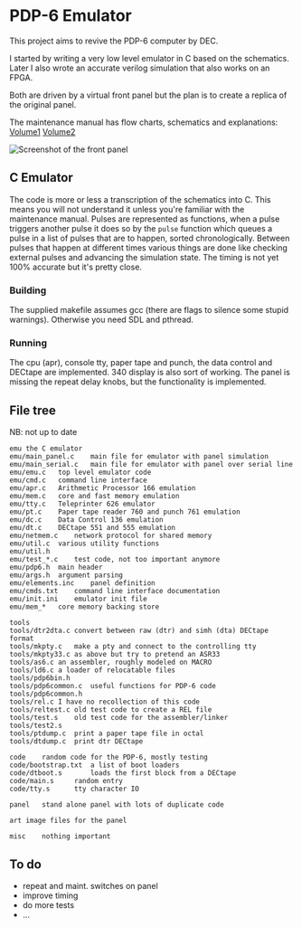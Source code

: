 # PDP-6 Emulator

This project aims to revive the PDP-6 computer by DEC.

I started by writing a very low level emulator in C based on
the schematics. Later I also wrote an accurate verilog simulation
that also works on an FPGA.

Both are driven by a virtual front panel but the plan is to create
a replica of the original panel.

The maintenance manual has flow charts, schematics and explanations:
[Volume1](http://bitsavers.trailing-edge.com/pdf/dec/pdp6/F-67_166instrManVol1_Sep65.pdf)
[Volume2](http://bitsavers.trailing-edge.com/pdf/dec/pdp6/F-67_166instrManVol2_Sep65.pdf)

![Screenshot of the front panel](https://raw.githubusercontent.com/aap/pdp6/master/art/screenshot.png)

## C Emulator

The code is more or less a transcription of the schematics into C.
This means you will not understand it unless you're familiar with the maintenance manual.
Pulses are represented as functions, when a pulse triggers another pulse
it does so by the `pulse` function which queues a pulse in a list
of pulses that are to happen, sorted chronologically.
Between pulses that happen at different times
various things are done like checking external pulses and advancing the
simulation state.
The timing is not yet 100% accurate but it's pretty close.

### Building

The supplied makefile assumes gcc (there are flags to silence some stupid warnings).
Otherwise you need SDL and pthread.

### Running

The cpu (apr), console tty, paper tape and punch,
the data control and DECtape are implemented.
340 display is also sort of working.
The panel is missing the repeat delay knobs,
but the functionality is implemented.

## File tree
NB: not up to date
 
```
emu	the C emulator
emu/main_panel.c	main file for emulator with panel simulation
emu/main_serial.c	main file for emulator with panel over serial line
emu/emu.c	top level emulator code
emu/cmd.c	command line interface
emu/apr.c	Arithmetic Processor 166 emulation
emu/mem.c	core and fast memory emulation
emu/tty.c	Teleprinter 626 emulator
emu/pt.c	Paper tape reader 760 and punch 761 emulation
emu/dc.c	Data Control 136 emulation
emu/dt.c	DECtape 551 and 555 emulation
emu/netmem.c	network protocol for shared memory
emu/util.c	various utility functions
emu/util.h
emu/test_*.c	test code, not too important anymore
emu/pdp6.h	main header
emu/args.h	argument parsing
emu/elements.inc	panel definition
emu/cmds.txt	command line interface documentation
emu/init.ini	emulator init file
emu/mem_*	core memory backing store

tools
tools/dtr2dta.c	convert between raw (dtr) and simh (dta) DECtape format
tools/mkpty.c	make a pty and connect to the controlling tty
tools/mkpty33.c	as above but try to pretend an ASR33
tools/as6.c	an assembler, roughly modeled on MACRO
tools/ld6.c	a loader of relocatable files
tools/pdp6bin.h
tools/pdp6common.c	useful functions for PDP-6 code
tools/pdp6common.h
tools/rel.c	I have no recollection of this code
tools/reltest.c	old test code to create a REL file
tools/test.s	old test code for the assembler/linker
tools/test2.s
tools/ptdump.c	print a paper tape file in octal
tools/dtdump.c	print dtr DECtape

code	random code for the PDP-6, mostly testing
code/bootstrap.txt	a list of boot loaders
code/dtboot.s		loads the first block from a DECtape
code/main.s		random entry
code/tty.s		tty character IO

panel	stand alone panel with lots of duplicate code

art	image files for the panel

misc	nothing important
```

## To do

- repeat and maint. switches on panel
- improve timing
- do more tests
- ...
